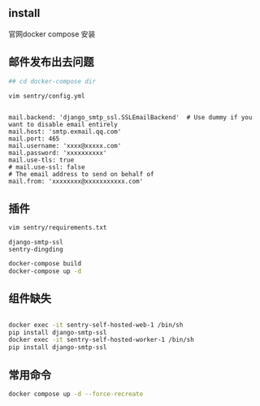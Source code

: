 ## install
官网docker compose 安装

## 邮件发布出去问题

```bash
## cd docker-compose dir

vim sentry/config.yml

```

```config

mail.backend: 'django_smtp_ssl.SSLEmailBackend'  # Use dummy if you want to disable email entirely
mail.host: 'smtp.exmail.qq.com'
mail.port: 465
mail.username: 'xxxx@xxxxx.com'
mail.password: 'xxxxxxxxxx'
mail.use-tls: true
# mail.use-ssl: false
# The email address to send on behalf of
mail.from: 'xxxxxxxx@xxxxxxxxxxx.com'
```

## 插件

```bash
vim sentry/requirements.txt 
```

```config
django-smtp-ssl
sentry-dingding
```


```bash
docker-compose build
docker-compose up -d
```


## 组件缺失

```bash

docker exec -it sentry-self-hosted-web-1 /bin/sh
pip install django-smtp-ssl
docker exec -it sentry-self-hosted-worker-1 /bin/sh
pip install django-smtp-ssl
```

## 常用命令
```bash
docker compose up -d --force-recreate
```
